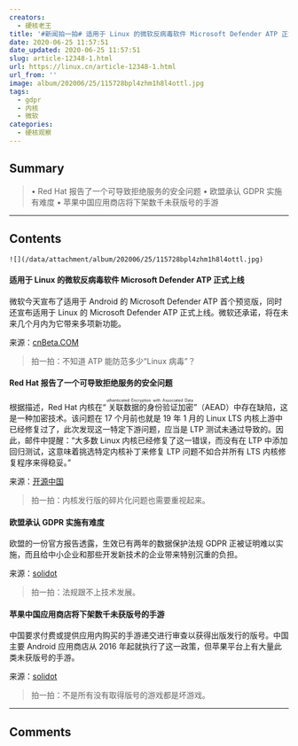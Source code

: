 ```yaml
---
creators:
  - 硬核老王
title: '#新闻拍一拍# 适用于 Linux 的微软反病毒软件 Microsoft Defender ATP 正式上线'
date: 2020-06-25 11:57:51
date_updated: 2020-06-25 11:57:51
slug: article-12348-1.html
url: https://linux.cn/article-12348-1.html
url_from: ''
image: album/202006/25/115728bpl4zhm1h8l4ottl.jpg
tags:
  - gdpr
  - 内核
  - 微软
categories:
  - 硬核观察
---
```


## Summary

> • Red Hat 报告了一个可导致拒绝服务的安全问题 • 欧盟承认 GDPR 实施有难度 • 苹果中国应用商店将下架数千未获版号的手游

***

<!-- more -->

## Contents

`![](/data/attachment/album/202006/25/115728bpl4zhm1h8l4ottl.jpg)`

#### 适用于 Linux 的微软反病毒软件 Microsoft Defender ATP 正式上线

微软今天宣布了适用于 Android 的 Microsoft Defender ATP 首个预览版，同时还宣布适用于 Linux 的 Microsoft Defender ATP 正式上线。微软还承诺，将在未来几个月内为它带来多项新功能。

来源：[cnBeta.COM](https://www.cnbeta.com/articles/tech/995003.htm)

> 
> 拍一拍：不知道 ATP 能防范多少“Linux 病毒”？
> 
> 
> 

#### Red Hat 报告了一个可导致拒绝服务的安全问题

根据描述，Red Hat 内核在“<ruby> 关联数据的身份验证加密 <rt>  uthenticated Encryption with Associated Data </rt></ruby>”（AEAD）中存在缺陷，这是一种加密技术。该问题在 17 个月前也就是 19 年 1 月的 Linux LTS 内核上游中已经修复过了，此次发现这一特定下游问题，应当是 LTP 测试未通过导致的。因此，邮件中提醒：“大多数 Linux 内核已经修复了这一错误，而没有在 LTP 中添加回归测试，这意味着挑选特定内核补丁来修复 LTP 问题不如合并所有 LTS 内核修复程序来得稳妥。”

来源：[开源中国](https://www.oschina.net/news/116692/redhat-reported-a-security-issue)

> 
> 拍一拍：内核发行版的碎片化问题也需要重视起来。
> 
> 
> 

#### 欧盟承认 GDPR 实施有难度

欧盟的一份官方报告透露，生效已有两年的数据保护法规 GDPR 正被证明难以实施，而且给中小企业和那些开发新技术的企业带来特别沉重的负担。

来源：[solidot](https://www.solidot.org/story?sid=64755)

> 
> 拍一拍：法规跟不上技术发展。
> 
> 
> 

#### 苹果中国应用商店将下架数千未获版号的手游

中国要求付费或提供应用内购买的手游递交进行审查以获得出版发行的版号。中国主要 Android 应用商店从 2016 年起就执行了这一政策，但苹果平台上有大量此类未获版号的手游。

来源：[solidot](https://www.solidot.org/story?sid=64762)

> 
> 拍一拍：不是所有没有取得版号的游戏都是坏游戏。
> 
> 
>

***

## Comments
